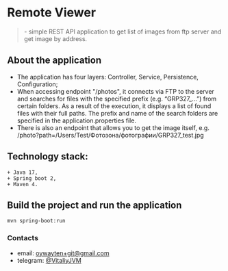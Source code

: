 # Remote Viewer
> \- simple REST API application to get list of images from ftp server and get image by address.

## About the application
+ The application has four layers: Controller, Service, Persistence, Configuration;
+ When accessing endpoint "/photos", it connects via FTP to the server and searches for files with the specified prefix (e.g. “GRP327_…”) from certain folders. As a result of the execution, it displays a list of found files with their full paths. The prefix and name of the search folders are specified in the application.properties file.
+ There is also an endpoint that allows you to get the image itself, e.g. /photo?path=/Users/Test/Фотозона/фотографии/GRP327_test.jpg

## Technology stack:
```text
+ Java 17,
+ Spring boot 2,
+ Maven 4.
```
## Build the project and run the application
```shell
mvn spring-boot:run
   ```

### Contacts
+ email: [oywayten+git@gmail.com](mailto:oywayten+git@gmail.com)
+ telegram: [@VitaliyJVM](https://t.me/VitaliyJVM/ "go to t.me/VitaliyJVM")